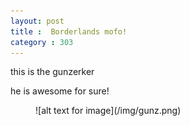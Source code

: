 ```yaml
---
layout: post
title :  Borderlands mofo!
category : 303
---
```

this is the gunzerker 

he is awesome for sure!

<figure>![alt text for image](/img/gunz.png)</figure>